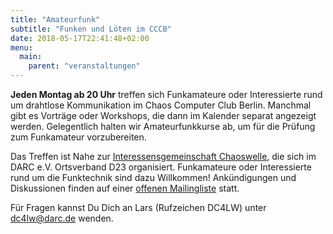 ```yaml
---
title: "Amateurfunk"
subtitle: "Funken und Löten im CCCB"
date: 2018-05-17T22:41:48+02:00
menu:
  main:
    parent: "veranstaltungen"
---
```

**Jeden Montag ab 20 Uhr** treffen sich Funkamateure oder Interessierte
rund um drahtlose Kommunikation im Chaos Computer Club Berlin. Manchmal
gibt es Vorträge oder Workshops, die dann im Kalender separat angezeigt
werden. Gelegentlich halten wir Amateurfunkkurse ab, um für die Prüfung zum
Funkamateur vorzubereiten.

Das Treffen ist Nahe zur [Interessensgemeinschaft
Chaoswelle](http://chaoswelle.de), die sich im DARC e.V. Ortsverband D23
organisiert. Funkamateure oder Interessierte rund um die Funktechnik sind dazu
Willkommen! Ankündigungen und Diskussionen finden auf einer [offenen
Mailingliste](http://lists.chaoswelle.de/listinfo/berlin) statt.

Für Fragen kannst Du Dich an Lars (Rufzeichen DC4LW) unter <dc4lw@darc.de>
wenden.
